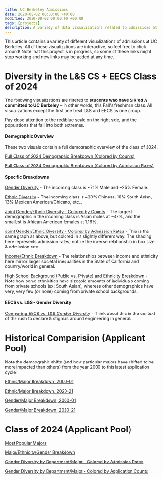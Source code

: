 ```yaml
---
title: UC Berkeley Admissions
date: 2020-08-02 00:00:00 +00:00
modified: 2020-08-02 00:00:00 +00:00
tags: [projects]
description: A variety of data visualizations related to admissions at UC Berkeley.
---
```


This article contains a variety of different visualizations of admissions at UC Berkeley. All of these visualizations are interactive, so feel free to click around! Note that this project is in progress, so some of these links might stop working and new links may be added at any time.

# Diversity in the L&S CS + EECS Class of 2024

The following visualizations are filtered to **students who have SIR'ed // committed to UC Berkeley** – in other words, this Fall's freshman class. All visualizations except the first one treat L&S and EECS as one group.

Pay close attention to the red/blue scale on the right side, and the populations that fall into both extremes. 

#### Demographic Overview

These two visuals contain a full demographic overview of the class of 2024.

[Full Class of 2024 Demographic Breakdown (Colored by Counts)](../../../assets/html/admissions/uc_berkeley_class_of_2024__full_funnel__color_by_count_.html)

[Full Class of 2024 Demographic Breakdown (Colored by Admission Rates)](../../../assets/html/admissions/uc_berkeley_class_of_2024__full_funnel__color_by_admission_rate_.html)

#### Specific Breakdowns

[Gender Diversity](../../../assets/html/admissions/uc_berkeley_class_of_2024__eecs_cs_gender_diversity.html) - The incoming class is ~71% Male and ~25% Female.

[Ethnic Diversity](../../../assets/html/admissions/uc_berkeley_class_of_2024__eecs_cs_ethnic_diversity.html) - The incoming class is ~20% Chinese, 18% South Asian, 13% Mexican American/Chicano, etc...

[Joint Gender/Ethnic Diversity - Colored by Counts](../../../assets/html/admissions/uc_berkeley_class_of_2024__eecs_cs_ethnic_gender_diversity.html) - The largest demographic in the incoming class is Asian males at ~37%, and the smallest is African American females at 1.16%.

[Joint Gender/Ethnic Diversity - Colored by Admission Rates](../../../assets/html/admissions/uc_berkeley_class_of_2024__eecs_cs_ethnic_gender_diversity_-_admission_rates.html) - This is the same graph as above, but colored in a slightly different way. The shading here represents admission rates; notice the inverse relationship in box size & admission rate. 

[Income/Ethnic Breakdown](../../../assets/html/admissions/uc_berkeley_class_of_2024__eecs_cs_income_ethnic_breakdown.html) - The relationships between income and ethnicity here mirror larger societal inequalities in the State of California and country/world in general. 

[High School Background (Public vs. Private) and Ethnicity Breakdown](../../../assets/html/admissions/uc_berkeley_class_of_2024__ethnic_high_school_type_breakdown.html) - Note how some ethnicities have sizeable amounts of individuals coming from private schools (ex: South Asian), whereas other demographics have very, very few (or none) coming from private school backgrounds.

#### EECS vs. L&S - Gender Diversity

[Comparing EECS vs. L&S Gender Diversity](../../../assets/html/admissions/uc_berkeley_class_of_2024__eecs_vs._l&s_gender_diversity.html) - Think about this in the context of the rush to declare & stigmas around engineering in general. 



# Historical Comparision (Applicant Pool)

Note the demopgrahic shifts (and how particular majors have shifted to be more impacted than others) from the year 2000 to this latest application cycle!

[Ethnic/Major Breakdown, 2000-01](/assets/html/admissions/uc_berkeley_undergraduate_applications__ethnicity_major__2000-01_.html)

[Ethnic/Major Breakdown, 2020-21](/assets/html/admissions/uc_berkeley_undergraduate_applications__ethnicity_major__2020-21_.html)

[Gender/Major Breakdown, 2000-01](/assets/html/admissions/uc_berkeley_undergraduate_applications__gender_major__2000-01_.html)

[Gender/Major Breakdown, 2020-21](/assets/html/admissions/uc_berkeley_undergraduate_applications__gender_major__2020-21_.html)

# Class of 2024 (Applicant Pool)

[Most Popular Majors](/assets/html/admissions/uc_berkeley_undergraduate_applications__major_popularity__2020-21_.html)

[Major/Ethnicity/Gender Breakdown](/assets/html/admissions/uc_berkeley_undergraduate_applications__major_ethnicity_gender_breakdown__2020-21_.html)

[Gender Diversity by Department/Major - Colored by Admission Rates](/assets/html/admissions/uc_berkeley_undergraduate_applications__department_major_gender_-_admission_rates__2020-21_.html)

[Gender Diversity by Department/Major - Colored by Application Counts](/assets/html/admissions/uc_berkeley_undergraduate_applications__department_major_gender_-_counts__2020-21_.html)